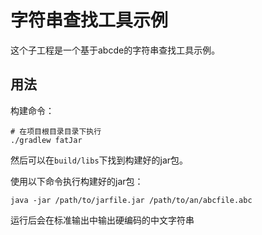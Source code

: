 # 字符串查找工具示例

这个子工程是一个基于abcde的字符串查找工具示例。

## 用法
构建命令：
```shell
# 在项目根目录目录下执行
./gradlew fatJar
```
然后可以在`build/libs`下找到构建好的jar包。

使用以下命令执行构建好的jar包：
```shell
java -jar /path/to/jarfile.jar /path/to/an/abcfile.abc
```

运行后会在标准输出中输出硬编码的中文字符串